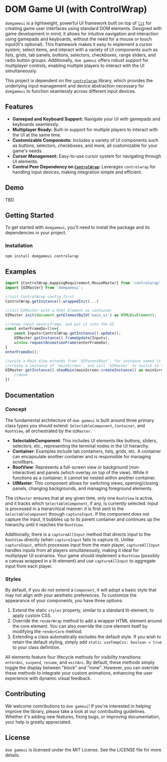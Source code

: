 # DOM Game UI (with ControlWrap)

`domgameui` is a lightweight, powerful UI framework built on top of [`lit`](https://lit.dev/) for creating game user interfaces using standard DOM elements. Designed with game development in mind, it allows for intuitive navigation and interaction using gamepads and keyboards, without the need for a mouse or touch input(It's optional). This framework makes it easy to implement a cursor system, select items, and interact with a variety of UI components such as lists, grids, tab panels, buttons, selectors, checkboxes, range sliders, and radio button groups. Additionally, `dom gameui` offers robust support for multiplayer controls, enabling multiple players to interact with the UI simultaneously.

This project is dependent on the [`controlwrap`](https://www.npmjs.com/package/controlwrap) library, which provides the underlying input management and device abstraction necessary for `domgameui` to function seamlessly across different input devices.

## Features

- **Gamepad and Keyboard Support:** Navigate your UI with gamepads and keyboards seamlessly.
- **Multiplayer Ready:** Built-in support for multiple players to interact with the UI at the same time.
- **Customizable Components:** Includes a variety of UI components such as buttons, selectors, checkboxes, and more, all customizable for your game's needs.
- **Cursor Management:** Easy-to-use cursor system for navigating through UI elements.
- **Control Peer Dependency on [`ControlWrap`](https://www.npmjs.com/package/controlwrap):** Leverages `controlwrap` for handling input devices, making integration simple and efficient.

## Demo

TBD

## Getting Started

To get started with `domgameui`, you'll need to install the package and its dependencies in your project.

### Installation

```bash
npm install domgameui controlwrap
```

## Examples

```typescript
import {ControlWrap,mappingRequirement,MouseMaster} from 'controlwrap';
import {UIMaster} from 'domgameui';

//init ControlWrap config first
ControlWrap.getInstance().wrappedInit(...)

//init UIMaster with a html Element as container
UIMaster.init(document.getElementById('main_ui') as HTMLDivElement);

//renew input eeveryframe, and put it into the UI
const enterFrameDo=()=>{
    const Inputs=ControlWrap.getInstance().update();
    UIMaster.getInstance().frameUpdate(Inputs);
    window.requestAnimationFrame(enterFrameDo);
}
enterFrameDo();

//write a Main View extends from `UIParentRoot`, for instance named it as `mainScreen`
//create a instance of `mainScreen`, and call `UIMaster` to switch to this view
UIMaster.getInstance().showMain(mainScreen.createInstance() as mainScreen).then(async ()=>{
    //done
})

```

## Documentation

### Concept

The fundamental architecture of `dom gameui` is built around three primary class types you should extend: `SelectableComponent`, `Container`, and `RootView`, all orchestrated by the `UIMaster`.

- **SelectableComponent**: This includes UI elements like buttons, sliders, selectors, etc., representing the terminal nodes in the UI hierarchy.
- **Container**: Examples include tab containers, lists, grids, etc. A container can encapsulate another container and is responsible for managing scrollbars.
- **RootView**: Represents a full-screen view or background (non-interactive) and panels (which overlay on top of the view). While it functions as a container, it cannot be nested within another container.
- **UIMaster**: This component allows for switching views, opening/closing panels, changing backgrounds, and managing foreground elements.

The `UIMaster` ensures that at any given time, only one `RootView` is active, and it tracks which `SelectableComponent`, if any, is currently selected. Input is processed in a hierarchical manner: it is first sent to the `SelectableComponent` through `captureInput`. If the component does not capture the input, it bubbles up to its parent container and continues up the hierarchy until it reaches the `RootView`.

Additionally, there is a `captureAllInput` method that directs input to the `RootView` directly (when `captureInput` fails to capture it). Unlike `captureInput`, which processes input from the main player, `captureAllInput` handles inputs from all players simultaneously, making it ideal for multiplayer UI scenarios. Your game should implement a `RootView` (possibly a canvas wrapped in a lit-element) and use `captureAllInput` to aggregate input from each player.

### Styles

By default, if you do not extend a `Component`, it will adopt a basic style that may not align with your aesthetic preferences. To customize the appearance of your components, you have three options:

1) Extend the static `styles` property, similar to a standard lit-element, to apply custom CSS.
2) Override the `renderWrap` method to add a wrapper HTML element around the core element. You can also override the core element itself by modifying the `renderCore` method.
3) Extending a class automatically excludes the default style. If you wish to retain the default styling, simply add `static useTempCss: boolean = true` to your class definition.

All elements feature four lifecycle methods for visibility transitions: `enterAni`, `suspend`, `resume`, and `exitAni`. By default, these methods simply toggle the display between "block" and "none". However, you can override these methods to integrate your custom animations, enhancing the user experience with dynamic visual feedback.

## Contributing

We welcome contributions to `dom gameui`! If you're interested in helping improve the library, please take a look at our contributing guidelines. Whether it's adding new features, fixing bugs, or improving documentation, your help is greatly appreciated.

## License

`dom gameui` is licensed under the MIT License. See the LICENSE file for more details.